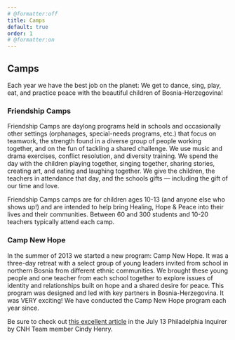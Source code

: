 ```yaml
---
# @formatter:off
title: Camps
default: true
order: 1
# @formatter:on
---
```

## Camps

Each year we have the best job on the planet: We get to dance, sing, play, eat, and practice peace with the beautiful
children of Bosnia-Herzegovina!

### Friendship Camps

Friendship Camps are daylong programs held in schools and occasionally other settings (orphanages, special-needs
programs, etc.) that focus on teamwork, the strength found in a diverse group of people working together, and on the fun
of tackling a shared challenge. We use music and drama exercises, conflict resolution, and diversity training. We spend
the day with the children playing together, singing together, sharing stories, creating art, and eating and laughing
together. We give the children, the teachers in attendance that day, and the schools gifts — including the gift of our
time and love.

Friendship Camps camps are for children ages 10-13 (and anyone else who shows up!) and are intended to help bring
Healing, Hope & Peace into their lives and their communities. Between 60 and 300 students and 10-20 teachers typically
attend each camp.

### Camp New Hope

In the summer of 2013 we started a new program: Camp New Hope. It was a three-day retreat with a select group of young
leaders invited from school in northern Bosnia from different ethnic communities. We brought these young people and one
teacher from each school together to explore issues of identity and relationships built on hope and a shared desire for
peace. This program was designed and led with key partners in Bosnia-Herzegovina. It was VERY exciting! We have
conducted the Camp New Hope program each year since.

Be sure to check
out [this excellent article](http://www.philly.com/philly/news/nation_world/20140713_Finding_peace_among_different_faiths.html)
in the July 13 Philadelphia Inquirer by CNH Team member Cindy Henry.
